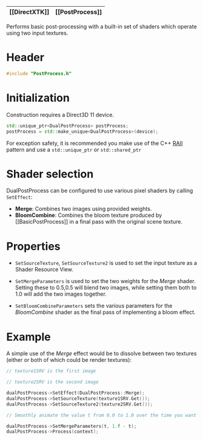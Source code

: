 |[[DirectXTK]]|[[PostProcess]]|
|---|---|

Performs basic post-processing with a built-in set of shaders which operate using two input textures.

# Header
```cpp
#include "PostProcess.h"
```

# Initialization
Construction requires a Direct3D 11 device.

```cpp
std::unique_ptr<DualPostProcess> postProcess;
postProcess = std::make_unique<DualPostProcess>(device);
```

For exception safety, it is recommended you make use of the C++ [RAII](http://wikipedia.org/wiki/Resource_Acquisition_Is_Initialization) pattern and use a ``std::unique_ptr`` or ``std::shared_ptr``

# Shader selection

DualPostProcess can be configured to use various pixel shaders by calling ``SetEffect``:

* **Merge**: Combines two images using provided weights.
* **BloomCombine**: Combines the bloom texture produced by [[BasicPostProcess]] in a final pass with the original scene texture.

# Properties

* ``SetSourceTexture``, ``SetSourceTexture2`` is used to set the input texture as a Shader Resource View.

* ``SetMergeParameters`` is used to set the two weights for the _Merge_ shader. Setting these to 0.5,0.5 will blend two images, while setting them both to 1.0 will add the two images together.

* ``SetBloomCombineParameters`` sets the various parameters for the _BloomCombine_ shader as the final pass of implementing a bloom effect.

# Example

A simple use of the *Merge* effect would be to dissolve between two textures (either or both of which could be render textures):

```cpp
// texture1SRV is the first image

// texture2SRV is the second image

dualPostProcess->SetEffect(DualPostProcess::Merge);
dualPostProcess->SetSourceTexture(texture1SRV.Get());
dualPostProcess->SetSourceTexture2(texture2SRV.Get());

// Smoothly animate the value t from 0.0 to 1.0 over the time you want the dissolve to take.

dualPostProcess->SetMergeParameters(t, 1.f - t);
dualPostProcess->Process(context);
```
